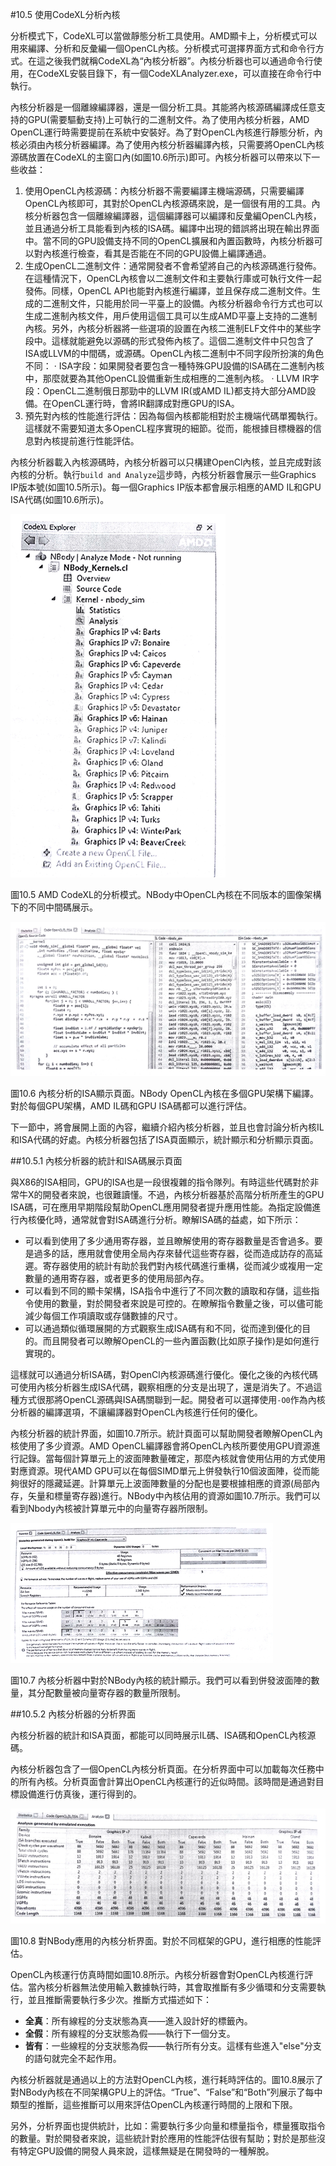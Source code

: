 #10.5 使用CodeXL分析內核

分析模式下，CodeXL可以當做靜態分析工具使用。AMD顯卡上，分析模式可以用來編譯、分析和反彙編一個OpenCL內核。分析模式可選擇界面方式和命令行方式。在這之後我們就稱CodeXL為“內核分析器”。內核分析器也可以通過命令行使用，在CodeXL安裝目錄下，有一個CodeXLAnalyzer.exe，可以直接在命令行中執行。

內核分析器是一個離線編譯器，還是一個分析工具。其能將內核源碼編譯成任意支持的GPU(需要驅動支持)上可執行的二進制文件。為了使用內核分析器，AMD OpenCL運行時需要提前在系統中安裝好。為了對OpenCL內核進行靜態分析，內核必須由內核分析器編譯。為了使用內核分析器編譯內核，只需要將OpenCL內核源碼放置在CodeXL的主窗口內(如圖10.6所示)即可。內核分析器可以帶來以下一些收益：

1. 使用OpenCL內核源碼：內核分析器不需要編譯主機端源碼，只需要編譯OpenCL內核即可，其對於OpenCL內核源碼來說，是一個很有用的工具。內核分析器包含一個離線編譯器，這個編譯器可以編譯和反彙編OpenCL內核，並且通過分析工具能看到內核的ISA碼。編譯中出現的錯誤將出現在輸出界面中。當不同的GPU設備支持不同的OpenCL擴展和內置函數時，內核分析器可以對內核進行檢查，看其是否能在不同的GPU設備上編譯通過。
2. 生成OpenCL二進制文件：通常開發者不會希望將自己的內核源碼進行發佈。在這種情況下，OpenCL內核會以二進制文件和主要執行庫或可執行文件一起發佈。同樣，OpenCL API也能對內核進行編譯，並且保存成二進制文件。生成的二進制文件，只能用於同一平臺上的設備。內核分析器命令行方式也可以生成二進制內核文件，用戶使用這個工具可以生成AMD平臺上支持的二進制內核。另外，內核分析器將一些選項的設置在內核二進制ELF文件中的某些字段中。這樣就能避免以源碼的形式發佈內核了。這個二進制文件中只包含了ISA或LLVM的中間碼，或源碼。OpenCL內核二進制中不同字段所扮演的角色不同：
	· ISA字段：如果開發者要包含一種特殊GPU設備的ISA碼在二進制內核中，那麼就要為其他OpenCL設備重新生成相應的二進制內核。
    · LLVM IR字段：OpenCL二進制俄日那勁中的LLVM IR(或AMD IL)都支持大部分AMD設備。在OpenCL運行時，會將IR翻譯成對應GPU的ISA。
3. 預先對內核的性能進行評估：因為每個內核都能相對於主機端代碼單獨執行。這樣就不需要知道太多OpenCL程序實現的細節。從而，能根據目標機器的信息對內核提前進行性能評估。

內核分析器載入內核源碼時，內核分析器可以只構建OpenCl內核，並且完成對該內核的分析。執行`build and Analyze`這步時，內核分析器會展示一些Graphics IP版本號(如圖10.5所示)。每一個Graphics IP版本都會展示相應的AMD IL和GPU ISA代碼(如圖10.6所示)。

![](../../images/chapter10/10-5.png)

圖10.5 AMD CodeXL的分析模式。NBody中OpenCL內核在不同版本的圖像架構下的不同中間碼展示。

![](../../images/chapter10/10-6.png)

圖10.6 內核分析的ISA顯示頁面。NBody OpenCL內核在多個GPU架構下編譯。對於每個GPU架構，AMD IL碼和GPU ISA碼都可以進行評估。

下一節中，將會展開上面的內容，繼續介紹內核分析器，並且也會討論分析內核IL和ISA代碼的好處。內核分析器包括了ISA頁面顯示，統計顯示和分析顯示頁面。

##10.5.1 內核分析器的統計和ISA碼展示頁面

與X86的ISA相同，GPU的ISA也是一段很複雜的指令隊列。有時這些代碼對於非常牛X的開發者來說，也很難讀懂。不過，內核分析器基於高階分析所產生的GPU ISA碼，可在應用早期階段幫助OpenCL應用開發者提升應用性能。為指定設備進行內核優化時，通常就會對ISA碼進行分析。瞭解ISA碼的益處，如下所示：

- 可以看到使用了多少通用寄存器，並且瞭解使用的寄存器數量是否會過多。要是過多的話，應用就會使用全局內存來替代這些寄存器，從而造成訪存的高延遲。寄存器使用的統計有助於我們對內核代碼進行重構，從而減少或複用一定數量的通用寄存器，或者更多的使用局部內存。
- 可以看到不同的顯卡架構，ISA指令中進行了不同次數的讀取和存儲，這些指令使用的數量，對於開發者來說是可控的。在瞭解指令數量之後，可以儘可能減少每個工作項讀取或存儲數據的尺寸。
- 可以通過類似循環展開的方式觀察生成ISA碼有和不同，從而達到優化的目的。而且開發者可以瞭解OpenCL的一些內置函數(比如原子操作)是如何進行實現的。

這樣就可以通過分析ISA碼，對OpenCl內核源碼進行優化。優化之後的內核代碼可使用內核分析器生成ISA代碼，觀察相應的分支是出現了，還是消失了。不過這種方式很那將OpenCL源碼與ISA碼關聯到一起。開發者可以選擇使用`-O0`作為內核分析器的編譯選項，不讓編譯器對OpenCL內核進行任何的優化。

內核分析器的統計界面，如圖10.7所示。統計頁面可以幫助開發者瞭解OpenCL內核使用了多少資源。AMD OpenCL編譯器會將OpenCL內核所要使用GPU資源進行記錄。當每個計算單元上的波面陣數量確定，那麼內核就會使用佔用的方式使用對應資源。現代AMD GPU可以在每個SIMD單元上併發執行10個波面陣，從而能夠很好的隱藏延遲。計算單元上波面陣數量的分配也是要根據相應的資源(局部內存，矢量和標量寄存器)進行。NBody中內核佔用的資源如圖10.7所示。我們可以看到Nbody內核被計算單元中的向量寄存器所限制。

![](../../images/chapter10/10-7.png)

圖10.7 內核分析器中對於NBody內核的統計顯示。我們可以看到併發波面陣的數量，其分配數量被向量寄存器的數量所限制。

##10.5.2 內核分析器的分析界面

內核分析器的統計和ISA頁面，都能可以同時展示IL碼、ISA碼和OpenCL內核源碼。

內核分析器包含了一個OpenCL內核分析頁面。在分析界面中可以加載每次任務中的所有內核。分析頁面會計算出OpenCL內核運行的近似時間。該時間是通過對目標設備進行仿真後，運行得到的。

![](../../images/chapter10/10-8.png)

圖10.8 對NBody應用的內核分析界面。對於不同框架的GPU，進行相應的性能評估。

OpenCL內核運行仿真時間如圖10.8所示。內核分析器會對OpenCL內核進行評估。當內核分析器無法使用輸入數據執行時，其會取推斷有多少循環和分支需要執行，並且推斷需要執行多少次。推斷方式描述如下：

- **全真**：所有線程的分支狀態為真——進入設計好的標籤內。
- **全假**：所有線程的分支狀態為假——執行下一個分支。
- **皆有**：一些線程的分支狀態為假——執行所有分支。這樣有些進入"else"分支的語句就完全不起作用。

內核分析器就是通過以上的方法對OpenCL內核，進行耗時評估的。圖10.8展示了對NBody內核在不同架構GPU上的評估。“True”、“False”和“Both”列展示了每中類型的推斷，這些推斷可以用來評估OpenCL內核運行時間的上限和下限。

另外，分析界面也提供統計，比如：需要執行多少向量和標量指令，標量獲取指令的數量。對於開發者來說，這些統計對於應用的性能評估很有幫助；對於是那些沒有特定GPU設備的開發人員來說，這樣無疑是在開發時的一種解脫。




